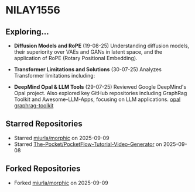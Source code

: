 # NILAY1556

## Exploring...
- **Diffusion Models and RoPE** (19-08-25)
  Understanding diffusion models, their superiority over VAEs and GANs in latent space, and the application of RoPE (Rotary Positional Embedding).

- **Transformer Limitations and Solutions** (30-07-25)
  Analyzes Transformer limitations including:

- **DeepMind Opal & LLM Tools** (29-07-25)
  Reviewed Google DeepMind's Opal project. Also explored key GitHub repositories including GraphRag Toolkit and Awesome-LLM-Apps, focusing on LLM applications.
  [opal](https://opal.withgoogle.com/)
  [graphrag-toolkit](https://github.com/awslabs/graphrag-toolkit)

## Starred Repositories
- Starred [miurla/morphic](https://github.com/miurla/morphic) on 2025-09-09
- Starred [The-Pocket/PocketFlow-Tutorial-Video-Generator](https://github.com/The-Pocket/PocketFlow-Tutorial-Video-Generator) on 2025-09-08

## Forked Repositories
- Forked [miurla/morphic](https://github.com/NILAY1556/morphic) on 2025-09-09

